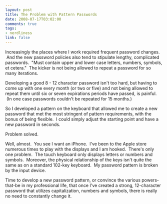 ```yaml
--- 
layout: post
title: The Problem with Pattern Passwords
date: 2008-07-17T03:02:00
comments: true
tags:
- nerdliness
link: false
---
```

Increasingly the places where I work required frequent password changes.  And the new password policies also tend to stipulate lengthy, complicated passwords.  "Must contain upper and lower case letters, numbers, symbols, et cetera."  The kicker is not being allowed to repeat a password for so many iterations.

Developing a good 8 - 12 character password isn't too hard, but having to come up with one every month (or two or five) and not being allowed to repeat them until six or seven expirations periods have passed, is painful.  (In one case passwords couldn't be repeated for 15 months.)

So I developed a pattern on the keyboard that allowed me to create a new password that met the most stringent of pattern requirements, with the bonus of being flexible.  I could simply adjust the starting point and have a new password in seconds.

Problem solved.

Well, almost.  You see I want an iPhone.  I've been to the Apple store numerous times to play with the displays and I am hooked.  There's only one problem.  The touch keyboard only displays letters or numbers and symbols.  Moreover, the physical relationship of the keys isn't quite the same as on a standard 102-key keyboard.  My password pattern is broken by the input device.

Time to develop a new password pattern, or convince the various powers-that-be in my professional life, that once I've created a strong, 12-character password that utilizes capitalization, numbers and symbols, there is really no need to constantly change it.
